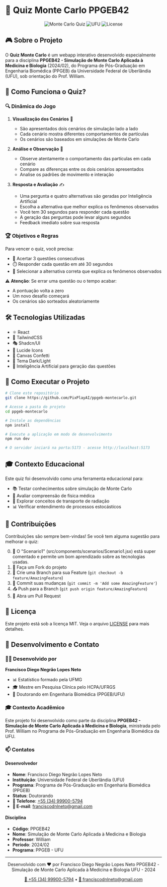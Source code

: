 # 🎯 Quiz Monte Carlo PPGEB42

<div align="center">

![Monte Carlo Quiz](https://img.shields.io/badge/Quiz-Monte%20Carlo-blue)
![UFU](https://img.shields.io/badge/UFU-PPGEB-green)
![License](https://img.shields.io/badge/license-MIT-orange)

</div>

## 🎮 Sobre o Projeto

O **Quiz Monte Carlo** é um webapp interativo desenvolvido especialmente para a disciplina **PPGEB42 - Simulação de Monte Carlo Aplicada à Medicina e Biologia** (2024/02), do Programa de Pós-Graduação em Engenharia Biomédica (PPGEB) da Universidade Federal de Uberlândia (UFU), sob orientação do Prof. William.

## 🎲 Como Funciona o Quiz?

### 🔍 Dinâmica do Jogo

1. **Visualização dos Cenários** 👀

   - São apresentados dois cenários de simulação lado a lado
   - Cada cenário mostra diferentes comportamentos de partículas
   - Os cenários são baseados em simulações de Monte Carlo

2. **Análise e Observação** 🤔

   - Observe atentamente o comportamento das partículas em cada cenário
   - Compare as diferenças entre os dois cenários apresentados
   - Analise os padrões de movimento e interação

3. **Resposta e Avaliação** ✍️
   - Uma pergunta e quatro alternativas são geradas por Inteligência Artificial
   - Escolha a alternativa que melhor explica os fenômenos observados
   - Você tem 30 segundos para responder cada questão
   - A geração das perguntas pode levar alguns segundos
   - Feedback imediato sobre sua resposta

### 🏆 Objetivos e Regras

Para vencer o quiz, você precisa:

- 🎯 Acertar 3 questões consecutivas
- ⏱️ Responder cada questão em até 30 segundos
- 📝 Selecionar a alternativa correta que explica os fenômenos observados

⚠️ **Atenção**: Se errar uma questão ou o tempo acabar:

- A pontuação volta a zero
- Um novo desafio começará
- Os cenários são sorteados aleatoriamente

## 🛠️ Tecnologias Utilizadas

- ⚛️ React
- 🎨 TailwindCSS
- 🎭 Shadcn/UI
- 💫 Lucide Icons
- 🎉 Canvas Confetti
- 🌙 Tema Dark/Light
- 🤖 Inteligência Artificial para geração das questões

## 🚀 Como Executar o Projeto

```bash
# Clone este repositório
git clone https://github.com/PixPlayAI/ppgeb-montecarlo.git

# Acesse a pasta do projeto
cd ppgeb-montecarlo

# Instale as dependências
npm install

# Execute a aplicação em modo de desenvolvimento
npm run dev

# O servidor inciará na porta:5173 - acesse http://localhost:5173
```

## 🎓 Contexto Educacional

Este quiz foi desenvolvido como uma ferramenta educacional para:

- 📚 Testar conhecimentos sobre simulação de Monte Carlo
- 🔬 Avaliar compreensão de física médica
- 🧪 Explorar conceitos de transporte de radiação
- 📊 Verificar entendimento de processos estocásticos

## 🤝 Contribuições

Contribuições são sempre bem-vindas! Se você tem alguma sugestão para melhorar o quiz:

0. 🔬 O "Scenario1" (src/components/scenarios/Scenario1.jsx) está super comentado e permite um bom aprendizado sobre as tecnologias usadas.
1. 🍴 Faça um Fork do projeto
2. 🔨 Crie uma Branch para sua Feature (`git checkout -b feature/AmazingFeature`)
3. 💾 Commit suas mudanças (`git commit -m 'Add some AmazingFeature'`)
4. 📤 Push para a Branch (`git push origin feature/AmazingFeature`)
5. 🔄 Abra um Pull Request

## 📄 Licença

Este projeto está sob a licença MIT. Veja o arquivo [LICENSE](LICENSE) para mais detalhes.

## 👥 Desenvolvimento e Contato

### 👨‍💻 Desenvolvido por

**Francisco Diego Negrão Lopes Neto**

- 📊 Estatístico formado pela UFMG
- 🎓 Mestre em Pesquisa Clínica pelo HCPA/UFRGS
- 🔬 Doutorando em Engenharia Biomédica (PPGEB/UFU)

### 🎓 Contexto Acadêmico

Este projeto foi desenvolvido como parte da disciplina **PPGEB42 - Simulação de Monte Carlo Aplicada à Medicina e Biologia**, ministrada pelo Prof. William no Programa de Pós-Graduação em Engenharia Biomédica da UFU.

### 📫 Contatos

#### Desenvolvedor

- **Nome**: Francisco Diego Negrão Lopes Neto
- **Instituição**: Universidade Federal de Uberlândia (UFU)
- **Programa**: Programa de Pós-Graduação em Engenharia Biomédica (PPGEB)
- **Status**: Doutorando
- **📱 Telefone**: [+55 (34) 99900-5794](tel:+5534999005794)
- **📧 E-mail**: [franciscodnlneto@gmail.com](mailto:franciscodnlneto@gmail.com)

#### Disciplina

- **Código**: PPGEB42
- **Nome**: Simulação de Monte Carlo Aplicada à Medicina e Biologia
- **Professor**: William
- **Período**: 2024/02
- **Programa**: PPGEB - UFU

---

<div align="center">

Desenvolvido com ❤️ por Francisco Diego Negrão Lopes Neto
PPGEB42 - Simulação de Monte Carlo Aplicada à Medicina e Biologia
UFU - 2024

[📱 +55 (34) 99900-5794](tel:+5534999005794) • [📧 franciscodnlneto@gmail.com](mailto:franciscodnlneto@gmail.com)

</div>
